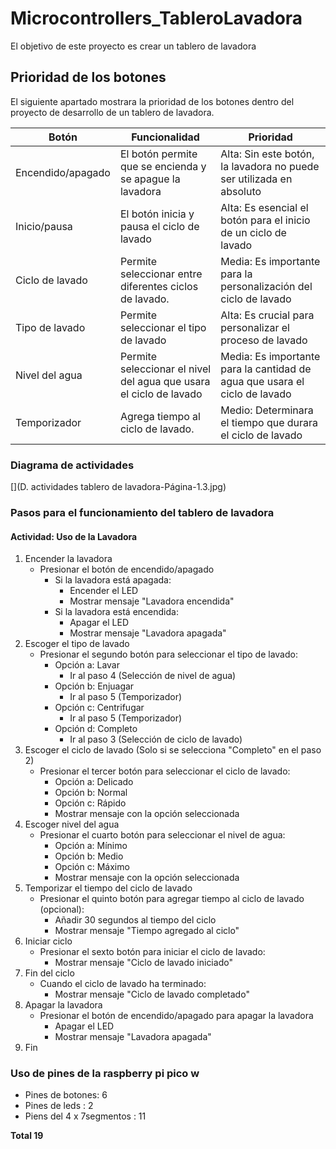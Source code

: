 # Microcontrollers_TableroLavadora
El objetivo de este proyecto es crear un tablero de lavadora

## Prioridad de los botones

El siguiente apartado mostrara la prioridad de los botones dentro del proyecto de desarrollo de un tablero de lavadora.

| Botón | Funcionalidad | Prioridad |
|-------|---------------|-----------|
| Encendido/apagado |El botón permite que se encienda y se apague la lavadora | Alta: Sin este botón, la lavadora no puede ser utilizada en absoluto |
| Inicio/pausa | El botón inicia y pausa el ciclo de lavado | Alta: Es esencial el botón para el inicio de un ciclo de lavado |
| Ciclo de lavado | Permite seleccionar entre diferentes ciclos de lavado. | Media: Es importante para la personalización del ciclo de lavado |
| Tipo de lavado | Permite seleccionar el tipo de lavado | Alta: Es crucial para personalizar el proceso de lavado |
| Nivel del agua | Permite seleccionar el nivel del agua que usara el ciclo de lavado | Media: Es importante para la cantidad de agua que usara el ciclo de lavado | 
| Temporizador | Agrega tiempo al ciclo de lavado. | Medio: Determinara el tiempo que durara el ciclo de lavado | 

### Diagrama de actividades 

[](D. actividades tablero de lavadora-Página-1.3.jpg)

### Pasos para el funcionamiento del tablero de lavadora

#### Actividad: Uso de la Lavadora 
1. Encender la lavadora
    - Presionar el botón de encendido/apagado
        - Si la lavadora está apagada:
            - Encender el LED
            - Mostrar mensaje "Lavadora encendida"
        - Si la lavadora está encendida:
            - Apagar el LED
            - Mostrar mensaje "Lavadora apagada"
2. Escoger el tipo de lavado
    - Presionar el segundo botón para seleccionar el tipo de lavado:
        - Opción a: Lavar
            - Ir al paso 4 (Selección de nivel de agua)
        - Opción b: Enjuagar
            - Ir al paso 5 (Temporizador)
        - Opción c: Centrifugar
            - Ir al paso 5 (Temporizador)
        - Opción d: Completo
            - Ir al paso 3 (Selección de ciclo de lavado)
3. Escoger el ciclo de lavado (Solo si se selecciona "Completo" en el paso 2)
    - Presionar el tercer botón para seleccionar el ciclo de lavado:
        - Opción a: Delicado
        - Opción b: Normal
        - Opción c: Rápido
        - Mostrar mensaje con la opción seleccionada
4. Escoger nivel del agua
    - Presionar el cuarto botón para seleccionar el nivel de agua:
        - Opción a: Mínimo
        - Opción b: Medio
        - Opción c: Máximo
        - Mostrar mensaje con la opción seleccionada
5. Temporizar el tiempo del ciclo de lavado
    - Presionar el quinto botón para agregar tiempo al ciclo de lavado (opcional):
        - Añadir 30 segundos al tiempo del ciclo
        - Mostrar mensaje "Tiempo agregado al ciclo"
6. Iniciar ciclo
    - Presionar el sexto botón para iniciar el ciclo de lavado:
        - Mostrar mensaje "Ciclo de lavado iniciado"
7. Fin del ciclo
    - Cuando el ciclo de lavado ha terminado:
        - Mostrar mensaje "Ciclo de lavado completado"
8. Apagar la lavadora
    - Presionar el botón de encendido/apagado para apagar la lavadora
        - Apagar el LED
        - Mostrar mensaje "Lavadora apagada"
9. Fin

### Uso de pines de la raspberry pi pico w

- Pines de botones: 6
- Pines de leds : 2
- Piens del 4 x 7segmentos : 11

**Total  19**


